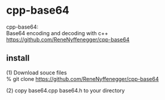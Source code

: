 cpp-base64
===============


cpp-base64:  
Base64 encoding and decoding with c++  
https://github.com/ReneNyffenegger/cpp-base64


## install 
(1) Download souce files  
% git clone https://github.com/ReneNyffenegger/cpp-base64  

(2) copy base64.cpp base64.h to your directory
  
